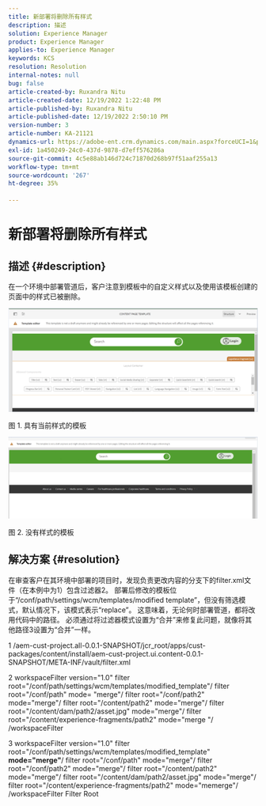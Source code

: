 ```yaml
---
title: 新部署将删除所有样式
description: 描述
solution: Experience Manager
product: Experience Manager
applies-to: Experience Manager
keywords: KCS
resolution: Resolution
internal-notes: null
bug: false
article-created-by: Ruxandra Nitu
article-created-date: 12/19/2022 1:22:48 PM
article-published-by: Ruxandra Nitu
article-published-date: 12/19/2022 2:50:10 PM
version-number: 3
article-number: KA-21121
dynamics-url: https://adobe-ent.crm.dynamics.com/main.aspx?forceUCI=1&pagetype=entityrecord&etn=knowledgearticle&id=2d839138-a07f-ed11-81ac-6045bd006295
exl-id: 1a450249-24c0-437d-9878-d7eff576286a
source-git-commit: 4c5e88ab146d724c71870d268b97f51aaf255a13
workflow-type: tm+mt
source-wordcount: '267'
ht-degree: 35%

---
```


# 新部署将删除所有样式

## 描述 {#description}


在一个环境中部署管道后，客户注意到模板中的自定义样式以及使用该模板创建的页面中的样式已被删除。



![](assets/___2e839138-a07f-ed11-81ac-6045bd006295___.png)

图 1. 具有当前样式的模板



![](assets/___32839138-a07f-ed11-81ac-6045bd006295___.png)

图 2. 没有样式的模板


## 解决方案 {#resolution}


在审查客户在其环境中部署的项目时，发现负责更改内容的分支下的filter.xml文件（在本例中为1）包含过滤器2。
部署后修改的模板位于“/conf/path/settings/wcm/templates/modified template”，但没有筛选模式，默认情况下，该模式表示“replace”。
这意味着，无论何时部署管道，都将改用代码中的路径。
必须通过将过滤器模式设置为“合并”来修复此问题，就像将其他路径3设置为“合并”一样。

1 /aem-cust-project.all-0.0.1-SNAPSHOT/jcr_root/apps/cust-packages/content/install/aem-cust-project.ui.content-0.0.1-SNAPSHOT/META-INF/vault/filter.xml

2 workspaceFilter version=&quot;1.0&quot;
filter root=&quot;/conf/path/settings/wcm/templates/modified_template&quot;/
filter root=&quot;/conf/path&quot; mode= &quot;merge&quot;/
filter root=&quot;/conf/path2&quot; mode=&quot;merge&quot;/
filter root=&quot;/content/path2&quot; mode=&quot;merge&quot;/
filter root=&quot;/content/dam/path2/asset.jpg&quot; mode=&quot;merge&quot;/
filter root=&quot;/content/experience-fragments/path2&quot; mode=&quot;merge &quot;/
/workspaceFilter

3 workspaceFilter version=&quot;1.0&quot; filter root=&quot;/conf/path/settings/wcm/templates/modified_template&quot; <b>mode=&quot;merge&quot;</b>/ filter root=&quot;/conf/path&quot; mode=&quot;merge&quot;/ filter root=&quot;/conf/path2&quot; mode=&quot;merge&quot;/ filter root=&quot;/content/path2&quot; mode=&quot;merge&quot;/ filter root=&quot;/content/dam/path2/asset.jpg&quot; mode=&quot;merge&quot;/ filter root=&quot;/content/experience-fragments/path2&quot; mode=&quot;memerge&quot;/ /workspaceFilter Filter Root
